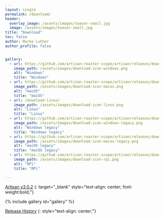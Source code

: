 ```yaml
---
layout: single
permalink: /download/
header:
  overlay_image: /assets/images/teaser-small.jpg
  image: /assets/images/teaser-small.jpg
title: "Download"
toc: false
author: Marko Luther
author_profile: false


gallery:
  - url: https://github.com/artisan-roaster-scope/artisan/releases/download/v3.0.2/artisan-win-3.0.2-setup.exe
    image_path: /assets/images/download-icon-windows.png
    alt: "Windows"
    title: "Windows"
  - url: https://github.com/artisan-roaster-scope/artisan/releases/download/v3.0.2/artisan-mac-3.0.2.dmg
    image_path: /assets/images/download-icon-macos.png
    alt: "macOS"
    title: "macOS"
  - url: /download-linux/
    image_path: /assets/images/download-icon-linux.png
    alt: "Linux"
    title: "Linux"
  - url: https://github.com/artisan-roaster-scope/artisan/releases/download/v3.0.2/artisan-win-legacy-3.0.2-setup.exe
    image_path: /assets/images/download-icon-windows-legacy.png
    alt: "Windows legacy"
    title: "Windows legacy"
  - url: https://github.com/artisan-roaster-scope/artisan/releases/download/v3.0.0/artisan-mac-3.0.0-legacy.dmg
    image_path: /assets/images/download-icon-macos-legacy.png
    alt: "macOS legacy"
    title: "macOS legacy"
  - url: https://github.com/artisan-roaster-scope/artisan/releases/download/v3.0.2/artisan-linux-3.0.2_raspbian-bookworm.deb
    image_path: /assets/images/download-icon-rpi.png
    alt: "RPi"
    title: "RPi"

---
```


[Artisan v3.0.2](https://github.com/artisan-roaster-scope/artisan/releases/tag/v3.0.2)
{: target="_blank" style="text-align: center; font-weight:bold;"}


{% include gallery id="gallery" %}


[Release History](https://github.com/artisan-roaster-scope/artisan/blob/master/wiki/ReleaseHistory.md)
{: style="text-align: center;"}
